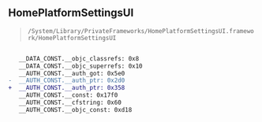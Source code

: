## HomePlatformSettingsUI

> `/System/Library/PrivateFrameworks/HomePlatformSettingsUI.framework/HomePlatformSettingsUI`

```diff

   __DATA_CONST.__objc_classrefs: 0x8
   __DATA_CONST.__objc_superrefs: 0x10
   __AUTH_CONST.__auth_got: 0x5e0
-  __AUTH_CONST.__auth_ptr: 0x2d0
+  __AUTH_CONST.__auth_ptr: 0x358
   __AUTH_CONST.__const: 0x17f0
   __AUTH_CONST.__cfstring: 0x60
   __AUTH_CONST.__objc_const: 0xd18

```
